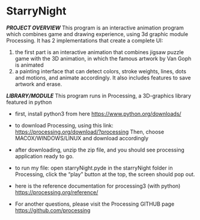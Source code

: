# StarryNight

***PROJECT OVERVIEW***
This program is an interactive animation program which combines game and drawing experience, using 3d graphic module Processing. It has 2 implementations that create a complete UI:

1. the first part is an interactive animation that combines jigsaw puzzle game with the 3D animation, in which the famous artwork by Van Goph is animated 
2. a painting interface that can detect colors, stroke weights, lines, dots and motions, and animate accordingly. It also includes features to save artwork and erase.


***LIBRARY/MODULE***
This program runs in Processing, a 3D-graphics library featured in python

- first, install python3 from here
  https://www.python.org/downloads/

- to download Processing, using this link: https://processing.org/download/?processing
  Then, choose MACOX/WINDOWS/LINUX and download accordingly

- after downloading, unzip the zip file, and you should see processing application ready to go.

- to run my file: open starryNight.pyde in the starryNight folder in Processing, click the “play” button at the top, the screen should pop out. 

- here is the reference documentation for processing3 (with python)
  https://processing.org/reference/

- For another questions, please visit the Processing GITHUB page
  https://github.com/processing
